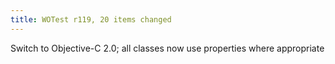 ```yaml
---
title: WOTest r119, 20 items changed
---
```


Switch to Objective-C 2.0; all classes now use properties where appropriate
